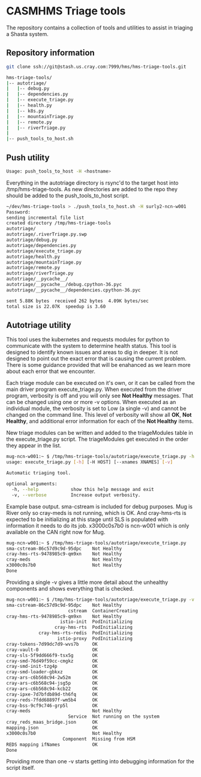 # CASMHMS Triage tools

The repository contains a collection of tools and utilities to assist in
triaging a Shasta system.

## Repository information

```bash
git clone ssh://git@stash.us.cray.com:7999/hms/hms-triage-tools.git
```

```bash
hms-triage-tools/
|-- autotriage/
|   |-- debug.py
|   |-- dependencies.py
|   |-- execute_triage.py
|   |-- health.py
|   |-- k8s.py
|   |-- mountainTriage.py
|   |-- remote.py
|   |-- riverTriage.py
|
|-- push_tools_to_host.sh
```

## Push utility

```bash
Usage: push_tools_to_host -H <hostname>
```

Everything in the autotriage directory is rsync'd to the target host into
/tmp/hms-triage-tools. As new directories are added to the repo they should be
added to the push_tools_to_host script.

```bash
~/dev/hms-triage-tools > ./push_tools_to_host.sh -H surly2-ncn-w001
Password:
sending incremental file list
created directory /tmp/hms-triage-tools
autotriage/
autotriage/.riverTriage.py.swp
autotriage/debug.py
autotriage/dependencies.py
autotriage/execute_triage.py
autotriage/health.py
autotriage/mountainTriage.py
autotriage/remote.py
autotriage/riverTriage.py
autotriage/__pycache__/
autotriage/__pycache__/debug.cpython-36.pyc
autotriage/__pycache__/dependencies.cpython-36.pyc

sent 5.88K bytes  received 262 bytes  4.09K bytes/sec
total size is 22.07K  speedup is 3.60
```

## Autotriage utility

This tool uses the kubernetes and requests modules for python to communicate
with the system to determine health status. This tool is designed to identify
known issues and areas to dig in deeper. It is not designed to point out the
exact error that is causing the current problem. There is some guidance provided
that will be enahanced as we learn more about each error that we encounter.

Each triage module can be executed on it's own, or it can be called from the
main driver program execute_triage.py. When executed from the driver program,
verbosity is off and you will only see **Not Healthy** messages. That can be
changed using one or more -v options. When executed as an individual module,
the verbosity is set to Low (a single -v) and cannot be changed on the command
line.  This level of verbosity will show all **OK**, **Not Healthy**, and
additional error information for each of the **Not Healthy** items.

New triage modules can be written and added to the triageModules table in the
execute_triage.py script. The triageModules get executed in the order they
appear in the list.

```bash
mug-ncn-w001:~ $ /tmp/hms-triage-tools/autotriage/execute_triage.py -h
usage: execute_triage.py [-h] [-H HOST] [--xnames XNAMES] [-v]

Automatic triaging tool.

optional arguments:
  -h, --help            show this help message and exit
  -v, --verbose         Increase output verbosity.
```

Example base output. sma-cstream is included for debug purposes. Mug is River
only so cray-meds is not running, which is OK. And cray-hms-rts is expected to
be initializing at this stage until SLS is populated with information it needs
to do its job. x3000c0s7b0 is ncn-w001 which is only available on the CAN right
now for Mug.

```bash
mug-ncn-w001:~ $ /tmp/hms-triage-tools/autotriage/execute_triage.py
sma-cstream-86c57d9c9d-95dpc    Not Healthy
cray-hms-rts-9478985c9-qm9xn    Not Healthy
cray-meds                       Not Healthy
x3000c0s7b0                     Not Healthy
Done
```

Providing a single -v gives a little more detail about the unhealthy components
and shows everything that is checked.

```bash
mug-ncn-w001:~ $ /tmp/hms-triage-tools/autotriage/execute_triage.py -v
sma-cstream-86c57d9c9d-95dpc    Not Healthy
                       cstream  ContainerCreating
cray-hms-rts-9478985c9-qm9xn    Not Healthy
                    istio-init  PodInitializing
                  cray-hms-rts  PodInitializing
            cray-hms-rts-redis  PodInitializing
                   istio-proxy  PodInitializing
cray-tokens-7d99dc7d9-wvs7b     OK
cray-vault-0                    OK
cray-sls-5f9dd666f9-tsx5g       OK
cray-smd-76d49f59cc-cmgkz       OK
cray-smd-init-tzg4p             OK
cray-smd-loader-gbkxz           OK
cray-ars-c6b568c94-2w52m        OK
cray-ars-c6b568c94-jsg5p        OK
cray-ars-c6b568c94-kcb22        OK
cray-ipxe-7d7bfdb89d-th6fq      OK
cray-reds-7fdd68897f-wm5b4      OK
cray-bss-9cf9c746-grp5l         OK
cray-meds                       Not Healthy
                       Service  Not running on the system
cray_reds_maas_bridge.json      OK
mapping.json                    OK
x3000c0s7b0                     Not Healthy
                     Component  Missing from HSM
REDS mapping ifNames            OK
Done
```

Providing more than one -v starts getting into debugging information for the
script itself.
